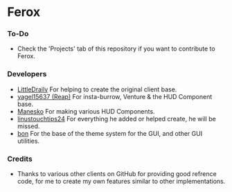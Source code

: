 # Ferox

### To-Do
- Check the 'Projects' tab of this repository if you want to contribute to Ferox.

### Developers
- [LittleDraily](https://github.com/LittleDraily) For helping to create the original client base.
- [yagel15637 (Reap)](https://github.com/yagel15637) For insta-burrow, Venture & the HUD Component base.
- [Manesko](https://github.com/Manesko55) For making various HUD Components.
- [linustouchtips24](https://github.com/linustouchtips) For everything he added or helped create, he will be missed.
- [bon](https://github.com/bon55) For the base of the theme system for the GUI, and other GUI utilities.

### Credits
- Thanks to various other clients on GitHub for providing good refrence code, for me to create my own features similar to other implementations.
